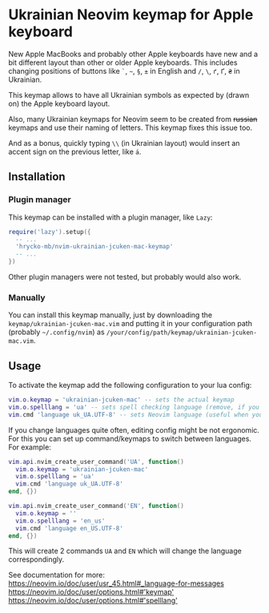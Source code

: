 
# Ukrainian Neovim keymap for Apple keyboard

New Apple MacBooks and probably other Apple keyboards have new and a bit different layout than 
other or older Apple keyboards. This includes changing positions of buttons like 
`` ` ``, `~`, `§`, `±` in English and `/`, `\`, `ґ`, `Ґ`, `₴` in Ukrainian.

This keymap allows to have all Ukrainian symbols as expected by (drawn on) the Apple keyboard layout.

Also, many Ukrainian keymaps for Neovim seem to be created from ~~russian~~ keymaps and use their naming of letters.
This keymap fixes this issue too.

And as a bonus, quickly typing `\\` (in Ukrainian layout) would insert an accent sign on the previous letter, like `а́`.


## Installation

### Plugin manager

This keymap can be installed with a plugin manager, like `Lazy`:
```lua
require('lazy').setup({
  -- ...
  'hrycko-mb/nvim-ukrainian-jcuken-mac-keymap'
  -- ...
})
```

Other plugin managers were not tested, but probably would also work.


### Manually

You can install this keymap manually, just by downloading the `keymap/ukrainian-jcuken-mac.vim`
and putting it in your configuration path (probably `~/.config/nvim`) as 
`/your/config/path/keymap/ukrainian-jcuken-mac.vim`.



## Usage

To activate the keymap add the following configuration to your lua config:
```lua
vim.o.keymap = 'ukrainian-jcuken-mac' -- sets the actual keymap
vim.o.spelllang = 'ua' -- sets spell checking language (remove, if you don't use it)
vim.cmd 'language uk_UA.UTF-8' -- sets Neovim language (useful when you don't have Ukrainian locale)
```


If you change languages quite often, editing config might be not ergonomic. 
For this you can set up command/keymaps to switch between languages. For example:
```lua
vim.api.nvim_create_user_command('UA', function()
  vim.o.keymap = 'ukrainian-jcuken-mac'
  vim.o.spelllang = 'ua'
  vim.cmd 'language uk_UA.UTF-8'
end, {})

vim.api.nvim_create_user_command('EN', function()
  vim.o.keymap = ''
  vim.o.spelllang = 'en_us'
  vim.cmd 'language en_US.UTF-8'
end, {})
```

This will create 2 commands `UA` and `EN` which will change the language correspondingly.

See documentation for more: \
<https://neovim.io/doc/user/usr_45.html#_language-for-messages> \
<https://neovim.io/doc/user/options.html#'keymap'>  \
<https://neovim.io/doc/user/options.html#'spelllang'>


